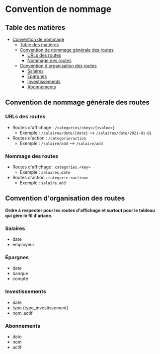 # Convention de nommage

## Table des matières

- [Convention de nommage](#convention-de-nommage)
  - [Table des matières](#table-des-matières)
  - [Convention de nommage générale des routes](#convention-de-nommage-générale-des-routes)
    - [URLs des routes](#urls-des-routes)
    - [Nommage des routes](#nommage-des-routes)
  - [Convention d'organisation des routes](#convention-dorganisation-des-routes)
    - [Salaires](#salaires)
    - [Épargnes](#épargnes)
    - [Investissements](#investissements)
    - [Abonnements](#abonnements)

## Convention de nommage générale des routes

### URLs des routes

- Routes d'affichage : `/categories/<key>/{<value>}`
  - Exemple : `/salaires/date/{date}` --> `/salaires/date/2021-01-01`
- Routes d'action : `/categorie/action`
  - Exemple : `/salaire/add` --> `/salaire/add`

### Nommage des routes

- Routes d'affichage : `categories.<key>`
  - Exemple : `salaires.date`
- Routes d'action : `categorie.<action>`
  - Exemple : `salaire.add`

## Convention d'organisation des routes

**Ordre à respecter pour les routes d'affichage et surtout pour le tableau qui gère le fil d'ariane.**

### Salaires

- date
- employeur

### Épargnes

- date
- banque
- compte

### Investissements

- date
- type (type_investissement)
- nom_actif

### Abonnements

- date
- nom
- actif

